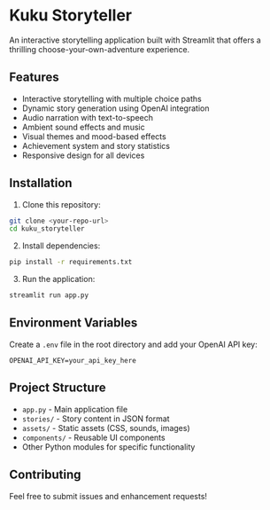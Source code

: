 # Kuku Storyteller

An interactive storytelling application built with Streamlit that offers a thrilling choose-your-own-adventure experience.

## Features

- Interactive storytelling with multiple choice paths
- Dynamic story generation using OpenAI integration
- Audio narration with text-to-speech
- Ambient sound effects and music
- Visual themes and mood-based effects
- Achievement system and story statistics
- Responsive design for all devices

## Installation

1. Clone this repository:
```bash
git clone <your-repo-url>
cd kuku_storyteller
```

2. Install dependencies:
```bash
pip install -r requirements.txt
```

3. Run the application:
```bash
streamlit run app.py
```

## Environment Variables

Create a `.env` file in the root directory and add your OpenAI API key:
```
OPENAI_API_KEY=your_api_key_here
```

## Project Structure

- `app.py` - Main application file
- `stories/` - Story content in JSON format
- `assets/` - Static assets (CSS, sounds, images)
- `components/` - Reusable UI components
- Other Python modules for specific functionality

## Contributing

Feel free to submit issues and enhancement requests!